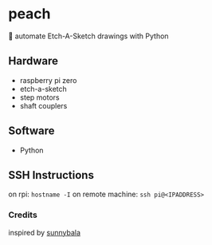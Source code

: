 # peach
🍑 automate Etch-A-Sketch drawings with Python

## Hardware
- raspberry pi zero
- etch-a-sketch
- step motors
- shaft couplers

## Software
- Python

## SSH Instructions
on rpi: `hostname -I`
on remote machine: `ssh pi@<IPADDRESS>`


### Credits
inspired by [sunnybala](https://github.com/sunnybala/PyEtchASketch)
